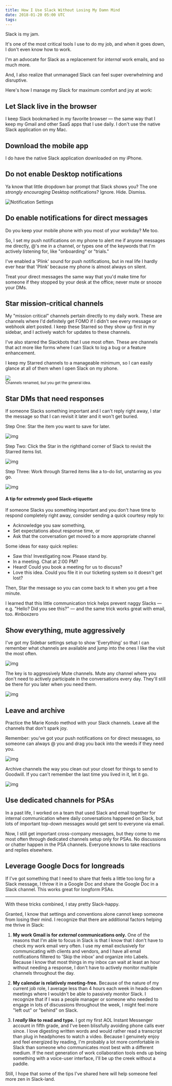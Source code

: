 ```yaml
---
title: How I Use Slack Without Losing My Damn Mind
date: 2018-01-20 05:00 UTC
tags:
---
```


Slack is my jam. 

It's one of the most critical tools I use to do my job, and when it goes down, I don't even know how to work. 

I'm an advocate for Slack as a replacement for _internal_ work emails, and so much more.

And, I also realize that unmanaged Slack can feel super overwhelming and disruptive. 

Here's how I manage my Slack for maximum comfort and joy at work:

## Let Slack live in the browser

I keep Slack bookmarked in my favorite browser — the same way that I keep my Gmail and other SaaS apps that I use daily. I don't use the native Slack application on my Mac.

## Download the mobile app

I do have the native Slack application downloaded on my iPhone.  

## Do not enable Desktop notifications

Ya know that little dropdown bar prompt that Slack shows you? The one _strongly encouraging_ Desktop notifications? Ignore. Hide. Dismiss. 

![Notification Settings](/img/desktopAndPush.png) 

## Do enable notifications for direct messages

Do you keep your mobile phone with you most of your workday? Me too.

So, I set my push notifications on my phone to alert me if anyone messages me directly, @'s me in a channel, or types one of the keywords that I'm actively listening for, like "onboarding" or "trials."

I've enabled a 'Plink' sound for push notifications, but in real life I hardly ever hear that 'Plink' because my phone is almost always on silent.

Treat your direct messages the same way that you'd make time for someone if they stopped by your desk at the office; never mute or snooze your DMs.  

## Star mission-critical channels

My "mission critical" channels pertain directly to my daily work. These are channels where I'd definitely get FOMO if I didn't see every message or webhook alert posted. I keep these Starred so they show up first in my sidebar, and I actively watch for updates to these channels. 

I've also starred the Slackbots that I use most often. These are channels that act more like forms where I can Slack to log a bug or a feature enhancement.

I keep my Starred channels to a manageable minimum, so I can easily glance at all of them when I open Slack on my phone.

<img src="/img/starredChannels.png" style="max-width: 300px;"/>
<br/>
<sub>Channels renamed, but you get the general idea. </sub>

## Star DMs that need responses

If someone Slacks something important and I can't reply right away, I star the message so that I can revisit it later and it won't get buried.

Step One: Star the item you want to save for later.

![img](/img/starItem.png)

Step Two: Click the Star in the righthand corner of Slack to revisit the Starred items list.

![img](/img/revisitStarredItems.png)

Step Three: Work through Starred items like a to-do list, unstarring as you go.

![img](/img/starredItems.png)

#### A tip for extremely good Slack-etiquette

If someone Slacks you something important and you don't have time to respond completely right away, consider sending a quick courtesy reply to:

- Acknowledge you saw something,
- Set expectations about response time, or
- Ask that the conversation get moved to a more appropriate channel

Some ideas for easy quick replies:

- Saw this! Investigating now. Please stand by.
- In a meeting. Chat at 2:00 PM?
- Heard! Could you book a meeting for us to discuss?
- Love this idea. Could you file it in our ticketing system so it doesn't get lost?

Then, Star the message so you can come back to it when you get a free minute.

I learned that this little communication trick helps prevent naggy Slacks — e.g. "Hello? Did you see this?" — and the same trick works great with email, too. #inboxzero


## Show everything, mute aggressively

I've got my Sidebar settings setup to show 'Everything' so that I can remember what channels are available and jump into the ones I like the visit the most often.

![img](/img/showEverything.png) 

The key is to aggressively Mute channels. Mute any channel where you don't need to actively participate in the conversations every day. They'll still be there for you later when you need them.

![img](/img/mute.png)

## Leave and archive

Practice the Marie Kondo method with your Slack channels. Leave all the channels that don't spark joy. 

Remember: you've got your push notifications on for direct messages, so someone can always @ you and drag you back into the weeds if they need you.

![img](/img/leave.png)

Archive channels the way you clean out your closet for things to send to Goodwill. If you can't remember the last time you lived in it, let it go.

![img](/img/archive.png)

## Use dedicated channels for PSAs

In a past life, I worked on a team that used Slack and email together for internal communication where daily conversations happened on Slack, but lots of important top-down messages would get sent to everyone via email. 

Now, I still get important cross-company messages, but they come to me most often through dedicated channels setup only for PSAs. No discussions or chatter happen in the PSA channels. Everyone knows to take reactions and replies elsewhere. 

## Leverage Google Docs for longreads

If I've got something that I need to share that feels a little too long for a Slack message, I throw it in a Google Doc and share the Google Doc in a Slack channel. This works great for longform PSAs.

---

With these tricks combined, I stay pretty Slack-happy. 

Granted, I know that settings and conventions alone cannot keep someone from losing their mind. I recognize that there are additional factors helping me thrive in Slack:

1. **My work Gmail is for _external_ communications only.** One of the reasons that I'm able to focus in Slack is that I know that I don't have to check my work email very often. I use my email exclusively for communicating with clients and vendors, and I have all email notifications filtered to 'Skip the inbox' and organize into Labels. Because I know that most things in my inbox can wait at least an hour without needing a response, I don't have to actively monitor multiple channels throughout the day.

2. **My calendar is relatively meeting-free.** Because of the nature of my current job role, I average less than 4 hours each week in heads-down meetings where I wouldn't be able to passively monitor Slack. I recognize that if I was a people manager or someone who needed to engage in lots of discussions throughout the week, I might feel more "left out" or "behind" on Slack. 

3. **I _really_ like to read and type.** I got my first AOL Instant Messenger account in fifth grade, and I've been blissfully avoiding phone calls ever since. I love digesting written words and would rather read a transcript than plug in headphones to watch a video. Because I genuinely enjoy and feel energized by reading, I'm probably a lot more comfortable in Slack than someone who communicates most best with a different medium. If the next generation of work collaboration tools ends up being something with a voice-user interface, I'll be up the creek without a paddle. 

Still, I hope that some of the tips I've shared here will help someone feel more zen in Slack-land. 

